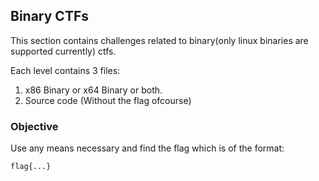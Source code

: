 ## Binary CTFs

This section contains challenges related to binary(only linux binaries are supported currently) ctfs.

Each level contains 3 files:
1.  x86 Binary or x64 Binary or both.
3.  Source code (Without the flag ofcourse)

### Objective

Use any means necessary and find the flag which is of the format:

```
flag{...}
```
